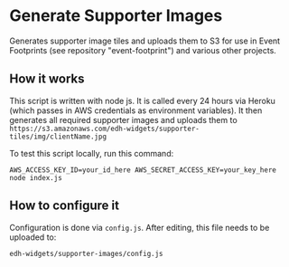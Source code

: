 # Generate Supporter Images
Generates supporter image tiles and uploads them to S3 for use in Event Footprints (see repository "event-footprint") and various other projects.

## How it works
This script is written with node js. It is called every 24 hours via Heroku (which passes in AWS credentials as environment variables). It then generates all required supporter images and uploads them to `https://s3.amazonaws.com/edh-widgets/supporter-tiles/img/clientName.jpg`

To test this script locally, run this command:
```
AWS_ACCESS_KEY_ID=your_id_here AWS_SECRET_ACCESS_KEY=your_key_here node index.js
```

## How to configure it
Configuration is done via `config.js`. After editing, this file needs to be uploaded to:
```
edh-widgets/supporter-images/config.js
```
